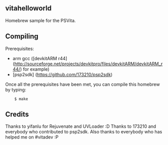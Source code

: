 ## vitahelloworld
Homebrew sample for the PSVita.

## Compiling
Prerequisites:
* arm gcc ([devkitARM r44] (http://sourceforge.net/projects/devkitpro/files/devkitARM/devkitARM_r44/) for example)
* [psp2sdk] (https://github.com/173210/psp2sdk)

Once all the prerequisites have been met, you can compile this homebrew by typing:
```
	$ make
```

## Credits
Thanks to yifanlu for Rejuvenate and UVLoader :D
Thanks to 173210 and everybody who contributed to psp2sdk.
Also thanks to everybody who has helped me on #vitadev :P
